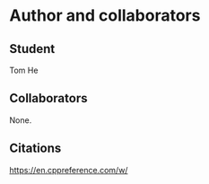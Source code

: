 Author and collaborators
========================

Student
-------
Tom He


Collaborators
-------------
None. 

Citations
---------
https://en.cppreference.com/w/
